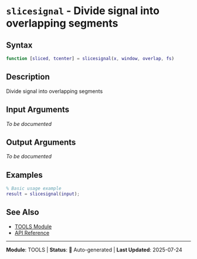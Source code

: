 # `slicesignal` - Divide signal into overlapping segments

## Syntax

```matlab
function [sliced, tcenter] = slicesignal(x, window, overlap, fs)
```

## Description

Divide signal into overlapping segments

## Input Arguments

*To be documented*

## Output Arguments

*To be documented*

## Examples

```matlab
% Basic usage example
result = slicesignal(input);
```

## See Also

- [TOOLS Module](README.md)
- [API Reference](../README.md)

---

**Module**: TOOLS | **Status**: 🔄 Auto-generated | **Last Updated**: 2025-07-24
